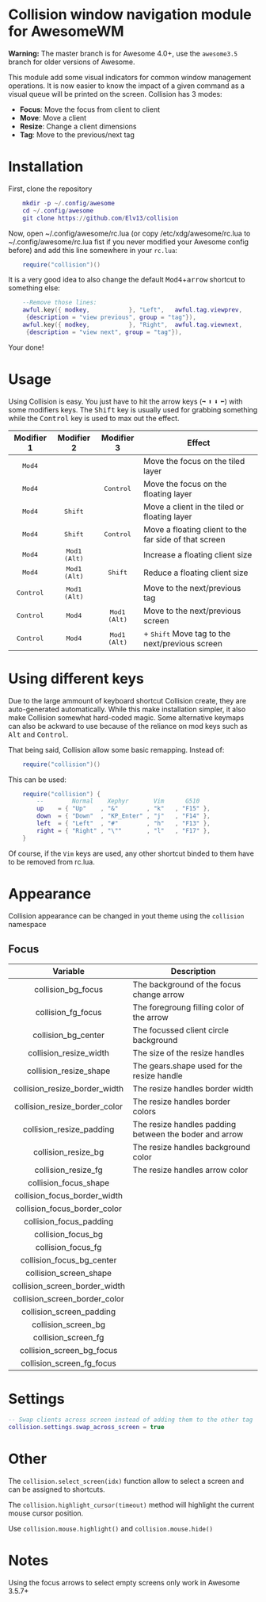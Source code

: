 # Collision window navigation module for AwesomeWM

**Warning:** The master branch is for Awesome 4.0+, use the `awesome3.5` branch
for older versions of Awesome.

This module add some visual indicators for common window management operations.
It is now easier to know the impact of a given command as a visual queue will be
printed on the screen. Collision has 3 modes:

- **Focus**: Move the focus from client to client
- **Move**: Move a client
- **Resize**: Change a client dimensions
- **Tag**: Move to the previous/next tag

# Installation

First, clone the repository

```lua
    mkdir -p ~/.config/awesome
    cd ~/.config/awesome
    git clone https://github.com/Elv13/collision
```

Now, open ~/.config/awesome/rc.lua (or copy /etc/xdg/awesome/rc.lua to
~/.config/awesome/rc.lua fist if you never modified your Awesome config before)
and add this line somewhere in your `rc.lua`:

```lua
    require("collision")()
```

It is a very good idea to also change the default
<kbd>Mod4</kbd>+<kbd>arrow</kbd> shortcut to something else:

```lua
    --Remove those lines:
    awful.key({ modkey,           }, "Left",   awful.tag.viewprev,
     {description = "view previous", group = "tag"}),
    awful.key({ modkey,           }, "Right",  awful.tag.viewnext,
     {description = "view next", group = "tag"}),
```

Your done!

# Usage

Using Collision is easy. You just have to hit the arrow keys (<kbd>➡</kbd>
<kbd>⬆</kbd> <kbd>⬇</kbd> <kbd>⬅</kbd>) with some modifiers keys. The
<kbd>Shift</kbd> key is usually used for grabbing something while the
<kbd>Control</kbd> key is used to max out the effect.

|     Modifier 1     |      Modifier 2       |      Modifier 3       | Effect                                                  |
| :----------------: | :-------------------: | :-------------------: | ------------------------------------------------------- |
|  <kbd>Mod4</kbd>   |                       |                       | Move the focus on the tiled layer                       |
|  <kbd>Mod4</kbd>   |                       |  <kbd>Control</kbd>   | Move the focus on the floating layer                    |
|  <kbd>Mod4</kbd>   |   <kbd>Shift</kbd>    |                       | Move a client in the tiled or floating layer            |
|  <kbd>Mod4</kbd>   |   <kbd>Shift</kbd>    |  <kbd>Control</kbd>   | Move a floating client to the far side of that screen   |
|  <kbd>Mod4</kbd>   | <kbd>Mod1 (Alt)</kbd> |                       | Increase a floating client size                         |
|  <kbd>Mod4</kbd>   | <kbd>Mod1 (Alt)</kbd> |   <kbd>Shift</kbd>    | Reduce a floating client size                           |
| <kbd>Control</kbd> | <kbd>Mod1 (Alt)</kbd> |                       | Move to the next/previous tag                           |
| <kbd>Control</kbd> |    <kbd>Mod4</kbd>    | <kbd>Mod1 (Alt)</kbd> | Move to the next/previous screen                        |
| <kbd>Control</kbd> |    <kbd>Mod4</kbd>    | <kbd>Mod1 (Alt)</kbd> | + <kbd>Shift</kbd> Move tag to the next/previous screen |

# Using different keys

Due to the large ammount of keyboard shortcut Collision create, they are
auto-generated automatically. While this make installation simpler, it also make
Collision somewhat hard-coded magic. Some alternative keymaps can also be
ackward to use because of the reliance on mod keys such as <kbd>Alt</kbd> and
<kbd>Control</kbd>.

That being said, Collision allow some basic remapping. Instead of:

```lua
    require("collision")()
```

This can be used:

```lua
    require("collision") {
        --        Normal    Xephyr       Vim      G510
        up    = { "Up"    , "&"        , "k"   , "F15" },
        down  = { "Down"  , "KP_Enter" , "j"   , "F14" },
        left  = { "Left"  , "#"        , "h"   , "F13" },
        right = { "Right" , "\""       , "l"   , "F17" },
    }
```

Of course, if the `Vim` keys are used, any other shortcut binded to them have to
be removed from rc.lua.

# Appearance

Collision appearance can be changed in yout theme using the `collision`
namespace

## Focus

|           Variable            | Description                                            |
| :---------------------------: | ------------------------------------------------------ |
|      collision_bg_focus       | The background of the focus change arrow               |
|      collision_fg_focus       | The foregroung filling color of the arrow              |
|      collision_bg_center      | The focussed client circle background                  |
|    collision_resize_width     | The size of the resize handles                         |
|    collision_resize_shape     | The gears.shape used for the resize handle             |
| collision_resize_border_width | The resize handles border width                        |
| collision_resize_border_color | The resize handles border colors                       |
|   collision_resize_padding    | The resize handles padding between the boder and arrow |
|      collision_resize_bg      | The resize handles background color                    |
|      collision_resize_fg      | The resize handles arrow color                         |
|     collision_focus_shape     |                                                        |
| collision_focus_border_width  |                                                        |
| collision_focus_border_color  |                                                        |
|    collision_focus_padding    |                                                        |
|      collision_focus_bg       |                                                        |
|      collision_focus_fg       |                                                        |
|   collision_focus_bg_center   |                                                        |
|    collision_screen_shape     |                                                        |
| collision_screen_border_width |                                                        |
| collision_screen_border_color |                                                        |
|   collision_screen_padding    |                                                        |
|      collision_screen_bg      |                                                        |
|      collision_screen_fg      |                                                        |
|   collision_screen_bg_focus   |                                                        |
|   collision_screen_fg_focus   |                                                        |

# Settings

```lua
-- Swap clients across screen instead of adding them to the other tag
collision.settings.swap_across_screen = true
```

# Other

The `collision.select_screen(idx)` function allow to select a screen and can be
assigned to shortcuts.

The `collision.highlight_cursor(timeout)` method will highlight the current
mouse cursor position.

Use `collision.mouse.highlight()` and `collision.mouse.hide()`

# Notes

Using the focus arrows to select empty screens only work in Awesome 3.5.7+

